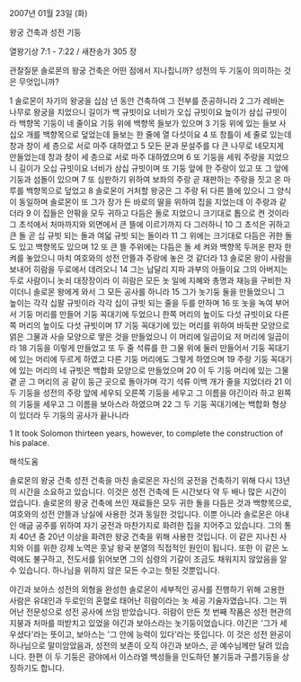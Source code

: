 2007년 01월 23일 (화)

왕궁 건축과  성전 기둥



열왕기상 7:1 - 7:22 / 새찬송가 305 장


관찰질문
솔로몬의 왕궁 건축은 어떤 점에서 지나칩니까?
성전의 두 기둥이 의미하는 것은 무엇입니까?

1 솔로몬이 자기의 왕궁을 십삼 년 동안 건축하여 그 전부를 준공하니라 2 그가 레바논 나무로 왕궁을 지었으니 길이가 백 규빗이요 너비가 오십 규빗이요 높이가 삼십 규빗이라 백향목 기둥이 네 줄이요 기둥 위에 백향목 들보가 있으며 3 기둥 위에 있는 들보 사십오 개를 백향목으로 덮었는데 들보는 한 줄에 열 다섯이요 4 또 창틀이 세 줄로 있는데 창과 창이 세 층으로 서로 마주 대하였고 5 모든 문과 문설주를 다 큰 나무로 네모지게 만들었는데 창과 창이 세 층으로 서로 마주 대하였으며 6 또 기둥을 세워 주랑을 지었으니 길이가 오십 규빗이요 너비가 삼십 규빗이며 또 기둥 앞에 한 주랑이 있고 또 그 앞에 기둥과 섬돌이 있으며 7 또 심판하기 위하여 보좌의 주랑 곧 재판하는 주랑을 짓고 온 마루를 백향목으로 덮었고 8 솔로몬이 거처할 왕궁은 그 주랑 뒤 다른 뜰에 있으니 그 양식이 동일하며 솔로몬이 또 그가 장가 든 바로의 딸을 위하여 집을 지었는데 이 주랑과 같더라 9 이 집들은 안팎을 모두 귀하고 다듬은 돌로 지었으니 크기대로 톱으로 켠 것이라 그 초석에서 처마까지와 외면에서 큰 뜰에 이르기까지 다 그러하니 10 그 초석은 귀하고 큰 돌 곧 십 규빗 되는 돌과 여덟 규빗 되는 돌이라 11 그 위에는 크기대로 다듬은 귀한 돌도 있고 백향목도 있으며 12 또 큰 뜰 주위에는 다듬은 돌 세 켜와 백향목 두꺼운 판자 한 켜를 놓았으니 마치 여호와의 성전 안뜰과 주랑에 놓은 것 같더라 13 솔로몬 왕이 사람을 보내어 히람을 두로에서 데려오니 14 그는 납달리 지파 과부의 아들이요 그의 아버지는 두로 사람이니 놋쇠 대장장이라 이 히람은 모든 놋 일에 지혜와 총명과 재능을 구비한 자이더니 솔로몬 왕에게 와서 그 모든 공사를 하니라 15 그가 놋기둥 둘을 만들었으니 그 높이는 각각 십팔 규빗이라 각각 십이 규빗 되는 줄을 두를 만하며 16 또 놋을 녹여 부어서 기둥 머리를 만들어 기둥 꼭대기에 두었으니 한쪽 머리의 높이도 다섯 규빗이요 다른쪽 머리의 높이도 다섯 규빗이며 17 기둥 꼭대기에 있는 머리를 위하여 바둑판 모양으로 얽은 그물과 사슬 모양으로 땋은 것을 만들었으니 이 머리에 일곱이요 저 머리에 일곱이라 18 기둥을 이렇게 만들었고 또 두 줄 석류를 한 그물 위에 둘러 만들어서 기둥 꼭대기에 있는 머리에 두르게 하였고 다른 기둥 머리에도 그렇게 하였으며 19 주랑 기둥 꼭대기에 있는 머리의 네 규빗은 백합화 모양으로 만들었으며 20 이 두 기둥 머리에 있는 그물 곁 곧 그 머리의 공 같이 둥근 곳으로 돌아가며 각기 석류 이백 개가 줄을 지었더라 21 이 두 기둥을 성전의 주랑 앞에 세우되 오른쪽 기둥을 세우고 그 이름을 야긴이라 하고 왼쪽의 기둥을 세우고 그 이름을 보아스라 하였으며 22 그 두 기둥 꼭대기에는 백합화 형상이 있더라 두 기둥의 공사가 끝나니라  

1 It took Solomon thirteen years, however, to complete the construction of his palace.

해석도움





솔로몬의 왕궁 건축
성전 건축을 마친 솔로몬은 자신의 궁전을 건축하기 위해 다시 13년의 시간을 소요하고 있습니다.  이것은 성전 건축에 든 시간보다 약 두 배나 많은 시간이었습니다.  솔로몬의 왕궁 건축에 쓰인 재료들은 모두 귀한 돌을 다듬은 것과 백향목으로, 여호와의 성전 안뜰과 낭실에 사용한 것과 동일한 것입니다.  이뿐 아니라 솔로몬은 아내인 애굽 공주를 위하여 자기 궁전과 마찬가지로 화려한 집을 지어주고 있습니다.  그의 통치 40년 중 20년 이상을 화려한 왕궁 건축을 위해 사용한 것입니다.  이 같은 지나친 사치와 이를 위한 강제 노역은 훗날 왕국 분열의 직접적인 원인이 됩니다.  또한 이 같은 노력에도 불구하고, 전도서를 읽어보면 그의 심령의 기갈이 조금도 채워지지 않았음을 알 수 있습니다.  하나님을 위하지 않은 모든 수고는 헛된 것뿐입니다.

야긴과 보아스
성전의 외형을 완성한 솔로몬이 세부적인 공사를 진행하기 위해 고용한 사람은 유대인과 두로인의 혼혈로 태어난 히람이라는 놋 세공 기술자였습니다.  그는 뛰어난 전문성으로 성전 공사에 쓰임 받았습니다.  히람이 만든 첫 번째 작품은 성전 현관의 지붕과 처마를 떠받치고 있었을 야긴과 보아스라는 놋기둥이었습니다.  야긴은 '그가 세우셨다'라는 뜻이고, 보아스는 '그 안에 능력이 있다'라는 뜻입니다.  이 것은 성전 완공이 하나님으로 말미암았음과, 성전의 보존이 오직 야긴과 보아스, 곧 예수님께만 달려 있습니다.  한편 이 두 기둥은 광야에서 이스라엘 백성들을 인도하던 불기둥과 구름기둥을 상징하기도 합니다.